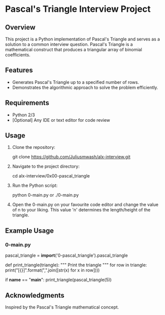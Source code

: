 # Pascal's Triangle Interview Project

## Overview

This project is a Python implementation of Pascal's Triangle and serves as a solution to a common interview question. Pascal's Triangle is a mathematical construct that produces a triangular array of binomial coefficients.

## Features

- Generates Pascal's Triangle up to a specified number of rows.
- Demonstrates the algorithmic approach to solve the problem efficiently.

## Requirements

- Python 2/3
- [Optional] Any IDE or text editor for code review

## Usage

1. Clone the repository:

   git clone https://github.com/Juliusmwash/alx-interview.git

2. Navigate to the project directory:

   cd alx-interview/0x00-pascal_triangle

3. Run the Python script:

   python 0-main.py or ./0-main.py

4. Open the 0-main.py on your favourite code editor and change the value of n to your liking. This value 'n' determines the length/height of the triangle.


## Example Usage

### 0-main.py

pascal_triangle = __import__('0-pascal_triangle').pascal_triangle

def print_triangle(triangle):
    """
    Print the triangle
    """
    for row in triangle:
        print("[{}]".format(",".join([str(x) for x in row])))


if __name__ == "__main__":
    print_triangle(pascal_triangle(5))

## Acknowledgments
Inspired by the Pascal's Triangle mathematical concept.
